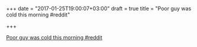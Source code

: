 +++
date = "2017-01-25T19:00:07+03:00"
draft = true
title = "Poor guy was cold this morning  #reddit"

+++

<p><a href="https://t.co/Q1MffjkKXx">Poor guy was cold this morning  #reddit</a></p>
